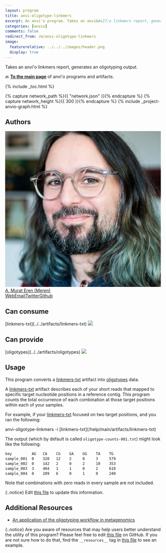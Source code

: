 ```yaml
---
layout: program
title: anvi-oligotype-linkmers
excerpt: An anvi'o program. Takes an anvi&#x27;o linkmers report, generates an oligotyping output.
categories: [anvio]
comments: false
redirect_from: /m/anvi-oligotype-linkmers
image:
  featurerelative: ../../../images/header.png
  display: true
---
```


Takes an anvi&#x27;o linkmers report, generates an oligotyping output.

🔙 **[To the main page](../../)** of anvi'o programs and artifacts.


{% include _toc.html %}
<div id="svg" class="subnetwork"></div>
{% capture network_path %}{{ "network.json" }}{% endcapture %}
{% capture network_height %}{{ 300 }}{% endcapture %}
{% include _project-anvio-graph.html %}


## Authors

<div class="anvio-person"><div class="anvio-person-info"><div class="anvio-person-photo"><img class="anvio-person-photo-img" src="../../images/authors/meren.jpg" /></div><div class="anvio-person-info-box"><a href="/people/meren" target="_blank"><span class="anvio-person-name">A. Murat Eren (Meren)</span></a><div class="anvio-person-social-box"><a href="http://merenlab.org" class="person-social" target="_blank"><i class="fa fa-fw fa-home"></i>Web</a><a href="mailto:a.murat.eren@gmail.com" class="person-social" target="_blank"><i class="fa fa-fw fa-envelope-square"></i>Email</a><a href="http://twitter.com/merenbey" class="person-social" target="_blank"><i class="fa fa-fw fa-twitter-square"></i>Twitter</a><a href="http://github.com/meren" class="person-social" target="_blank"><i class="fa fa-fw fa-github"></i>Github</a></div></div></div></div>



## Can consume


<p style="text-align: left" markdown="1"><span class="artifact-r">[linkmers-txt](../../artifacts/linkmers-txt) <img src="../../images/icons/TXT.png" class="artifact-icon-mini" /></span></p>


## Can provide


<p style="text-align: left" markdown="1"><span class="artifact-p">[oligotypes](../../artifacts/oligotypes) <img src="../../images/icons/CONCEPT.png" class="artifact-icon-mini" /></span></p>


## Usage


This program converts a <span class="artifact-n">[linkmers-txt](/help/main/artifacts/linkmers-txt)</span> artifact into <span class="artifact-n">[oligotypes](/help/main/artifacts/oligotypes)</span> data.

A <span class="artifact-n">[linkmers-txt](/help/main/artifacts/linkmers-txt)</span> artifact describes each of your short reads that mapped to specific target nucleotide positions in a reference contig. This program counts the total occurrence of each combination at those target positions within each of your samples.

For example, if your <span class="artifact-n">[linkmers-txt](/help/main/artifacts/linkmers-txt)</span> focused on two target positions, and you ran the following:

<div class="codeblock" markdown="1">
anvi&#45;oligotype&#45;linkmers &#45;i <span class="artifact&#45;n">[linkmers&#45;txt](/help/main/artifacts/linkmers&#45;txt)</span> 
</div>

The output (which by default is called `oligotype-counts-001.txt`) might look like the following:

    key         AG   CA    CG    GA    GG    TA    TG   
    sample_001  0    320   12    2     0     3     579    
    sample_002  0    142   2     0     2     10    353  
    sample_003  3    404   1     1     0     2     610   
    sample_004  0    209   6     0     1     0     240

Note that combinations with zero reads in every sample are not included. 


{:.notice}
Edit [this file](https://github.com/merenlab/anvio/tree/master/anvio/docs/programs/anvi-oligotype-linkmers.md) to update this information.


## Additional Resources


* [An application of the oligotyping workflow in metagenomics](https://merenlab.org/2015/12/09/musings-over-commamox/#an-application-of-oligotyping-in-the-metagenomic-context-oligotyping-amoc)


{:.notice}
Are you aware of resources that may help users better understand the utility of this program? Please feel free to edit [this file](https://github.com/merenlab/anvio/tree/master/bin/anvi-oligotype-linkmers) on GitHub. If you are not sure how to do that, find the `__resources__` tag in [this file](https://github.com/merenlab/anvio/blob/master/bin/anvi-interactive) to see an example.
